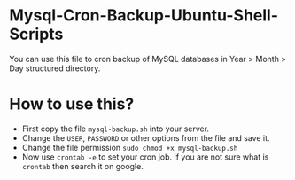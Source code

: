 # Mysql-Cron-Backup-Ubuntu-Shell-Scripts
You can use this file to cron backup of MySQL databases in Year > Month > Day structured directory.

# How to use this?
- First copy the file `mysql-backup.sh` into your server.
- Change the `USER`, `PASSWORD` or other options from the file and save it.
- Change the file permission `sudo chmod +x mysql-backup.sh`
- Now use `crontab -e` to set your cron job. If you are not sure what is `crontab` then search it on google.

